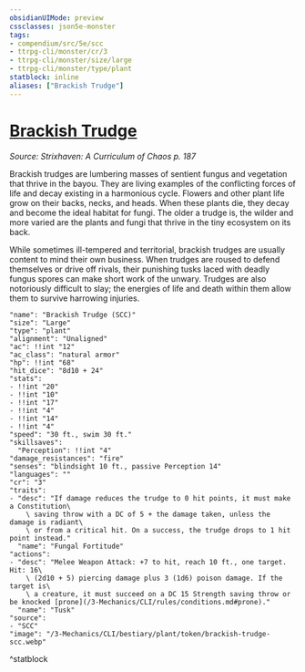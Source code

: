 ```yaml
---
obsidianUIMode: preview
cssclasses: json5e-monster
tags:
- compendium/src/5e/scc
- ttrpg-cli/monster/cr/3
- ttrpg-cli/monster/size/large
- ttrpg-cli/monster/type/plant
statblock: inline
aliases: ["Brackish Trudge"]
---
```

# [Brackish Trudge](3-Mechanics\CLI\bestiary\plant/brackish-trudge-scc.md)
*Source: Strixhaven: A Curriculum of Chaos p. 187*  

Brackish trudges are lumbering masses of sentient fungus and vegetation that thrive in the bayou. They are living examples of the conflicting forces of life and decay existing in a harmonious cycle. Flowers and other plant life grow on their backs, necks, and heads. When these plants die, they decay and become the ideal habitat for fungi. The older a trudge is, the wilder and more varied are the plants and fungi that thrive in the tiny ecosystem on its back.

While sometimes ill-tempered and territorial, brackish trudges are usually content to mind their own business. When trudges are roused to defend themselves or drive off rivals, their punishing tusks laced with deadly fungus spores can make short work of the unwary. Trudges are also notoriously difficult to slay; the energies of life and death within them allow them to survive harrowing injuries.

```statblock
"name": "Brackish Trudge (SCC)"
"size": "Large"
"type": "plant"
"alignment": "Unaligned"
"ac": !!int "12"
"ac_class": "natural armor"
"hp": !!int "68"
"hit_dice": "8d10 + 24"
"stats":
- !!int "20"
- !!int "10"
- !!int "17"
- !!int "4"
- !!int "14"
- !!int "4"
"speed": "30 ft., swim 30 ft."
"skillsaves":
  "Perception": !!int "4"
"damage_resistances": "fire"
"senses": "blindsight 10 ft., passive Perception 14"
"languages": ""
"cr": "3"
"traits":
- "desc": "If damage reduces the trudge to 0 hit points, it must make a Constitution\
    \ saving throw with a DC of 5 + the damage taken, unless the damage is radiant\
    \ or from a critical hit. On a success, the trudge drops to 1 hit point instead."
  "name": "Fungal Fortitude"
"actions":
- "desc": "Melee Weapon Attack: +7 to hit, reach 10 ft., one target. Hit: 16\
    \ (2d10 + 5) piercing damage plus 3 (1d6) poison damage. If the target is\
    \ a creature, it must succeed on a DC 15 Strength saving throw or be knocked [prone](/3-Mechanics/CLI/rules/conditions.md#prone)."
  "name": "Tusk"
"source":
- "SCC"
"image": "/3-Mechanics/CLI/bestiary/plant/token/brackish-trudge-scc.webp"
```
^statblock